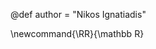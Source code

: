 <!-- add here global variables to use throughout your pages -->
@def author = "Nikos Ignatiadis"

<!-- add here global commands to use throughout your pages -->
\newcommand{\RR}{\mathbb R}
